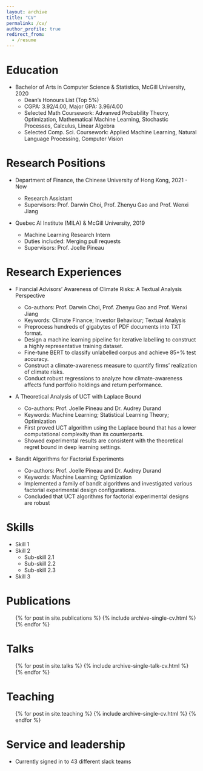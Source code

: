 ```yaml
---
layout: archive
title: "CV"
permalink: /cv/
author_profile: true
redirect_from:
  - /resume
---
```


<!-- {% include base_path %} -->

Education
======
* Bachelor of Arts in Computer Science & Statistics, McGill University, 2020
  * Dean’s Honours List (Top 5%)
  * CGPA: 3.92/4.00, Major GPA: 3.96/4.00
  * Selected Math Coursework: Advanved Probability Theory, Optimization, Mathematical Machine Learning, Stochastic Processes, Calculus, Linear Algebra
  * Selected Comp. Sci. Coursework: Applied Machine Learning, Natural Language Processing, Computer Vision

Research Positions
======
* Department of Finance, the Chinese University of Hong Kong, 2021 - Now
  * Research Assistant 
  * Supervisors: Prof. Darwin Choi, Prof. Zhenyu Gao and Prof. Wenxi Jiang


* Quebec AI Institute (MILA) & McGill University, 2019
  * Machine Learning Research Intern
  * Duties included: Merging pull requests
  * Supervisors: Prof. Joelle Pineau


Research Experiences
======
* Financial Advisors’ Awareness of Climate Risks: A Textual Analysis Perspective
  * Co-authors: Prof. Darwin Choi, Prof. Zhenyu Gao and Prof. Wenxi Jiang
  * Keywords: Climate Finance; Investor Behaviour; Textual Analysis
  * Preprocess hundreds of gigabytes of PDF documents into TXT format.
  * Design a machine learning pipeline for iterative labelling to construct a highly representative training dataset.
  * Fine-tune BERT to classify unlabelled corpus and achieve 85+% test accuracy.
  * Construct a climate-awareness measure to quantify firms’ realization of climate risks.
  * Conduct robust regressions to analyze how climate-awareness affects fund portfolio holdings and return performance.

* A Theoretical Analysis of UCT with Laplace Bound
  * Co-authors: Prof. Joelle Pineau and Dr. Audrey Durand
  * Keywords: Machine Learning; Statistical Learning Theory; Optimization
  * First proved UCT algorithm using the Laplace bound that has a lower computational complexity than its counterparts.
  * Showed experimental results are consistent with the theoretical regret bound in deep learning settings.

* Bandit Algorithms for Factorial Experiments
  * Co-authors: Prof. Joelle Pineau and Dr. Audrey Durand
  * Keywords: Machine Learning; Optimization
  * Implemented a family of bandit algorithms and investigated various factorial experimental design configurations.
  * Concluded that UCT algorithms for factorial experimental designs are robust



Skills
======
* Skill 1
* Skill 2
  * Sub-skill 2.1
  * Sub-skill 2.2
  * Sub-skill 2.3
* Skill 3

Publications
======
  <ul>{% for post in site.publications %}
    {% include archive-single-cv.html %}
  {% endfor %}</ul>
  
Talks
======
  <ul>{% for post in site.talks %}
    {% include archive-single-talk-cv.html %}
  {% endfor %}</ul>
  
Teaching
======
  <ul>{% for post in site.teaching %}
    {% include archive-single-cv.html %}
  {% endfor %}</ul>
  
Service and leadership
======
* Currently signed in to 43 different slack teams

